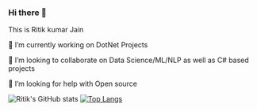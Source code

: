 ### Hi there 👋
This is Ritik kumar Jain

<!--
**ritikkumarjain/ritikkumarjain** is a ✨ _special_ ✨ repository because its `README.md` (this file) appears on your GitHub profile.

Here are some ideas to get you started:-->

🔭 I’m currently working on DotNet Projects
<!-- - 🌱 I’m currently learning ...-->
👯 I’m looking to collaborate on Data Science/ML/NLP as well as C# based projects

🤔 I’m looking for help with Open source
<!-- - 💬 Ask me about ... -->
<!-- 📫 How to reach me: 
- Email: ritikjain10@outlook.com
- Linkedin: www.linkedin.com/in/ritikkumarjain -->
<!--- 😄 Pronouns: ... -->
<!--- ⚡ Fun fact: ... -->


![Ritik's GitHub stats](https://github-readme-stats.vercel.app/api?username=ritikkumarjain&show_icons=true&theme=great-gatsby)
[![Top Langs](https://github-readme-stats.vercel.app/api/top-langs/?username=ritikkumarjain)](https://github.com/anuraghazra/github-readme-stats)




